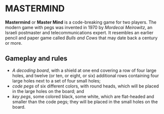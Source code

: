 # MASTERMIND

**Mastermind** or **Master Mind** is a code-breaking game for two players. The modern game with pegs was invented in 1970 by *Mordecai Meirowitz*, an Israeli postmaster and telecommunications expert. It resembles an earlier pencil and paper game called *Bulls and Cows* that may date back a century or more.

## Gameplay and rules
*  *A decoding board*, with a shield at one end covering a row of four large holes, and twelve (or ten, or eight, or six) additional rows containing four large holes next to a set of four small holes;
*  *code pegs* of six different colors, with round heads, which will be placed in the large holes on the board; and
*  *key pegs*, some colored black, some white, which are flat-headed and smaller than the code pegs; they will be placed in the small holes on the board.